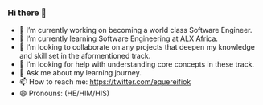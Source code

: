 ### Hi there 👋

- 🔭 I’m currently working on becoming a world class Software Engineer.
- 🌱 I’m currently learning Software Engineering at ALX Africa.
- 👯 I’m looking to collaborate on any projects that deepen my knowledge and skill set in the aformentioned track.
- 🤔 I’m looking for help with understanding core concepts in these track.
- 💬 Ask me about my learning journey.
- 📫 How to reach me: https://twitter.com/equereifiok
- 😄 Pronouns: (HE/HIM/HIS)

